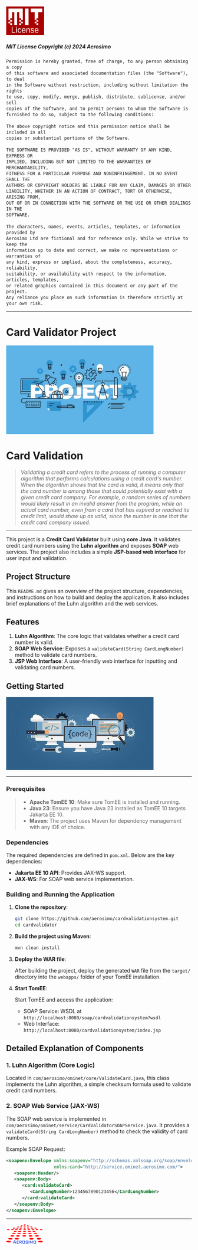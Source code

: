 ![MIT License.!](/img/MIT.png "MIT")

##### MIT License Copyright (c) 2024 Aerosimo

	Permission is hereby granted, free of charge, to any person obtaining a copy
	of this software and associated documentation files (the "Software"), to deal
	in the Software without restriction, including without limitation the rights
	to use, copy, modify, merge, publish, distribute, sublicense, and/or sell
	copies of the Software, and to permit persons to whom the Software is
	furnished to do so, subject to the following conditions:

	The above copyright notice and this permission notice shall be included in all
	copies or substantial portions of the Software.

	THE SOFTWARE IS PROVIDED "AS IS", WITHOUT WARRANTY OF ANY KIND, EXPRESS OR
	IMPLIED, INCLUDING BUT NOT LIMITED TO THE WARRANTIES OF MERCHANTABILITY,
	FITNESS FOR A PARTICULAR PURPOSE AND NONINFRINGEMENT. IN NO EVENT SHALL THE
	AUTHORS OR COPYRIGHT HOLDERS BE LIABLE FOR ANY CLAIM, DAMAGES OR OTHER
	LIABILITY, WHETHER IN AN ACTION OF CONTRACT, TORT OR OTHERWISE, ARISING FROM,
	OUT OF OR IN CONNECTION WITH THE SOFTWARE OR THE USE OR OTHER DEALINGS IN THE
	SOFTWARE.

	The characters, names, events, articles, templates, or information provided by 
	Aerosimo Ltd are fictional and for reference only. While we strive to keep the 
	information up to date and correct, we make no representations or warranties of 
	any kind, express or implied, about the completeness, accuracy, reliability, 
	suitability, or availability with respect to the information, articles, templates, 
	or related graphics contained in this document or any part of the project. 
	Any reliance you place on such information is therefore strictly at your own risk.

---

# Card Validator Project

![Project Cover.!](/img/cover.jpg "Card Validator Project")
# Card Validation
> *Validating a credit card refers to the process of running a computer algorithm
> that performs calculations using a credit card's number.
> When the algorithm shows that the card is valid, it means only that the card number
> is among those that could potentially exist with a given credit card company.
> For example, a random series of numbers would likely result in an invalid answer
> from the program, while an actual card number, even from a card that has expired
> or reached its credit limit, would show up as valid, since the number is one that
> the credit card company issued.*

---
This project is a **Credit Card Validator** built using **core Java**. It validates credit card numbers using the **Luhn algorithm** and exposes **SOAP** web services. The project also includes a simple **JSP-based web interface** for user input and validation.

## Project Structure

This `README.md` gives an overview of the project structure, dependencies, and instructions on how to build and deploy the application. It also includes brief explanations of the Luhn algorithm and the web services.

## Features

1. **Luhn Algorithm**: The core logic that validates whether a credit card number is valid.
2. **SOAP Web Service**: Exposes a `validateCard(String CardLongNumber)` method to validate card numbers.
3. **JSP Web Interface**: A user-friendly web interface for inputting and validating card numbers.

## Getting Started

![Project Codes & Tasks.!](/img/code.jpg "Project Codes and Task")

---

### Prerequisites

>- **Apache TomEE 10**: Make sure TomEE is installed and running.
>- **Java 23**: Ensure you have Java 23 installed as TomEE 10 targets Jakarta EE 10.
>- **Maven**: The project uses Maven for dependency management with any IDE of choice.

### Dependencies

The required dependencies are defined in `pom.xml`. Below are the key dependencies:

- **Jakarta EE 10 API**: Provides JAX-WS support.
- **JAX-WS**: For SOAP web service implementation.

### Building and Running the Application

1. **Clone the repository**:

    ```bash
    git clone https://github.com/aerosimo/cardvalidationsystem.git
    cd cardvalidator
    ```

2. **Build the project using Maven**:

    ```bash
    mvn clean install
    ```

3. **Deploy the WAR file**:

   After building the project, deploy the generated `WAR` file from the `target/` directory into the `webapps/` folder of your TomEE installation.

4. **Start TomEE**:

   Start TomEE and access the application:

    - SOAP Service: WSDL at `http://localhost:8080/soap/cardvalidationsystem?wsdl`
    - Web Interface: `http://localhost:8080/cardvalidationsystem/index.jsp`

## Detailed Explanation of Components

### 1. **Luhn Algorithm** (Core Logic)

Located in `com/aerosimo/ominet/core/ValidateCard.java`, this class implements the Luhn algorithm, a simple checksum formula used to validate credit card numbers.

### 2. **SOAP Web Service** (JAX-WS)

The SOAP web service is implemented in `com/aerosimo/ominet/service/CardValidatorSOAPService.java`. It provides a `validateCard(String CardLongNumber)` method to check the validity of card numbers.

Example SOAP Request:
```xml
<soapenv:Envelope xmlns:soapenv="http://schemas.xmlsoap.org/soap/envelope/" 
                  xmlns:card="http://service.ominet.aerosimo.com/">
   <soapenv:Header/>
   <soapenv:Body>
      <card:validateCard>
         <CardLongNumber>1234567890123456</CardLongNumber>
      </card:validateCard>
   </soapenv:Body>
</soapenv:Envelope>
```

---

![Aerosimo Logo.!](/img/logo.png "Aerosimo")
